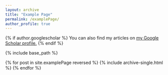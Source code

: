 ```yaml
---
layout: archive
title: "Example Page"
permalink: /examplePage/
author_profile: true
---
```


{% if author.googlescholar %}
  You can also find my articles on <u><a href="{{author.googlescholar}}">my Google Scholar profile</a>.</u>
{% endif %}

{% include base_path %}

{% for post in site.examplePage reversed %}
  {% include archive-single.html %}
{% endfor %}
